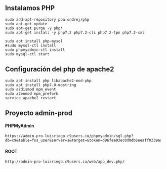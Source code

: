 ## Instalamos PHP

    sudo add-apt-repository ppa:ondrej/php
    sudo apt-get update
    sudo apt-get purge -y php*
    sudo apt-get install -y php7.2 php7.2-cli php7.2-fpm php7.2-xml

    sudo apt install php-mysql
    #sudo mysql-ctl install
    sudo phpmyadmin-ctl install
    sudo mysql-ctl start

## Configuración del php de apache2

    sudo apt install php libapache2-mod-php
    sudo apt install php7.0-mbstring
    sudo a2dismod mpm_event
    sudo a2enmod mpm_prefork
    service apache2 restart
    

## Proyecto admin-prod
#### PHPMyAdmin

    https://admin-pro-luisriego.c9users.io/phpmyadmin/sql.php?db=c9&table=fos_user&server=1&target=&token=d96fea93ec0d0db6eeaff0339aa50b09

#### ROOT

    http://admin-pro-luisriego.c9users.io/web/app_dev.php/
